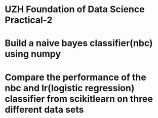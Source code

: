 # UZH Foundation of Data Science Practical-2
# Build a naive bayes classifier(nbc) using numpy
# Compare the performance of the nbc and lr(logistic regression) classifier from scikitlearn on three different data sets

